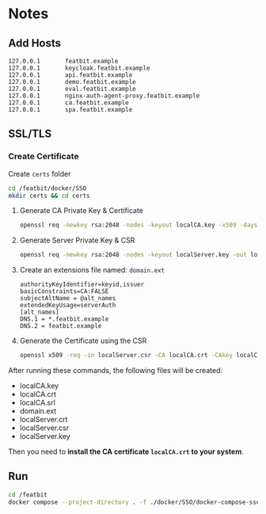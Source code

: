 # Notes

## Add Hosts

```
127.0.0.1       featbit.example
127.0.0.1       keycloak.featbit.example
127.0.0.1       api.featbit.example
127.0.0.1       demo.featbit.example
127.0.0.1       eval.featbit.example
127.0.0.1       nginx-auth-agent-proxy.featbit.example
127.0.0.1       ca.featbit.example
127.0.0.1       spa.featbit.example
```

## SSL/TLS

### Create Certificate

Create `certs` folder

```bash
cd /featbit/docker/SSO
mkdir certs && cd certs
```

1. Generate CA Private Key & Certificate
   ```bash
   openssl req -newkey rsa:2048 -nodes -keyout localCA.key -x509 -days 365 -out localCA.crt -subj "/C=lo/ST=local/L=local/O=local-ca/OU=local-ca/CN=FeatBit CA, LLC/emailAddress=featbit@contact.com"
   ```
2. Generate Server Private Key & CSR
    ```bash
    openssl req -newkey rsa:2048 -nodes -keyout localServer.key -out localServer.csr -extensions v3_ca -subj "/C=lo/ST=local/L=local/O=local-server/OU=local-server/CN=FeatBit, LLC/emailAddress=featbit@contact.com"
    ```
3. Create an extensions file named: `domain.ext`
   ```
   authorityKeyIdentifier=keyid,issuer
   basicConstraints=CA:FALSE
   subjectAltName = @alt_names
   extendedKeyUsage=serverAuth
   [alt_names]
   DNS.1 = *.featbit.example
   DNS.2 = featbit.example
   ```
4. Generate the Certificate using the CSR
   ```bash
   openssl x509 -req -in localServer.csr -CA localCA.crt -CAkey localCA.key -CAcreateserial -extfile domain.ext -out localServer.crt -days 365 -sha256
   ```
After running these commands, the following files will be created:

- localCA.key
- localCA.crt
- localCA.srl
- domain.ext
- localServer.crt
- localServer.csr
- localServer.key

Then you need to **install the CA certificate `localCA.crt` to your system**.

## Run

```bash
cd /featbit
docker compose --project-directory . -f ./docker/SSO/docker-compose-sso-dev.yml up -d
```
